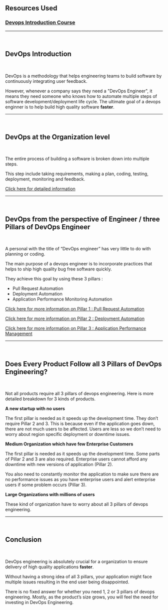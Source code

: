 ## Resources Used

### [Devops Introduction Course](https://www.youtube.com/watch?v=j5Zsa_eOXeY&list=PLWKjhJtqVAbkzvvpY12KkfiIGso9A_Ixs&index=6)

<hr>
<br>

## DevOps Introduction

<br>

DevOps is a methodology that helps engineering teams to build software by continuously integrating user feedback.

However, whenever a company says they need a "DevOps Engineer", it means they need someone who knows how to automate multiple steps of software development/deployment life cycle. The ultimate goal of a devops enginner is to help build high quality software **faster**.

<hr>
<br>

## DevOps at the Organization level

<br>

The entire process of building a software is broken down into multiple steps.

This step include taking requirements, making a plan, coding, testing, deployment, monitoring and feedback.

[Click here for detailed information](./notes/organization-level.md)

<hr>
<br>

## DevOps from the perspective of Engineer / three Pillars of DevOps Engineer

<br>

A personal with the title of “DevOps engineer” has very little to do with planning or coding.

The main purpose of a devops engineer is to incorporate practices that helps to ship high quality bug free software quickly.

They achieve this goal by using these 3 pillars :

- Pull Request Automation
- Deployment Automation
- Application Performance Monitoring Automation

[Click here for more information on Pillar 1 : Pull Request Automation](./notes/pillar-1.md)

[Click here for more information on Pillar 2 : Deployment Automation](./notes/pillar-2.md)

[Click here for more information on Pillar 3 : Application Performance Management](./notes/pillar-3.md)

<hr>
<br>

## Does Every Product Follow all 3 Pillars of DevOps Engineering?

<br>

Not all products require all 3 pillars of devops engineering. Here is more detailed breakdown for 3 kinds of products.

**A new startup with no users**

The first pillar is needed as it speeds up the development time. They don’t require Pillar 2 and 3. This is because even if the application goes down, there are not much users to be affected. Users are less so we don’t need to worry about region specific deployment or downtime issues.

**Medium Organization which have few Enterprise Customers**

The first pillar is needed as it speeds up the development time. Some parts of Pillar 2 and 3 are also required. Enterprise users cannot afford any downtime with new versions of application (Pillar 2).

You also need to constantly monitor the application to make sure there are no performance issues as you have enterprise users and alert enterprise users if some problem occurs (Pillar 3).

**Large Organizations with millions of users**

These kind of organization have to worry about all 3 pillars of devops engineering.

<hr>
<br>

## Conclusion

<br>

DevOps engineering is absolutely crucial for a organization to ensure delivery of high quality applications **faster**.

Without having a strong idea of all 3 pillars, your application might face multiple issues resulting in the end user being disappointed.

There is no fixed answer for whether you need 1, 2 or 3 pillars of devops engineering. Mostly, as the product’s size grows, you will feel the need for investing in DevOps Engineering.
